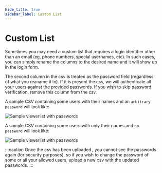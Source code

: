 ```yaml
---
hide_title: true
sidebar_label: Custom List
---
```


# Custom List

Sometimes you may need a custom list that requires a login identifier other than an email (eg, phone numbers, special usernames, etc). In such cases, you can simply rename the columns to the desired name and it will show up in the login form. 

The second column in the csv is treated as the password field (regardless of what you reaname it to). If it is present the csv, we will authenticate all your users against the provided passwords. If you wish to skip password verification, remove this column from the csv.

A sample CSV containing some users with their names and an `arbitrary password` will look like:

![Sample viewerlist with passwords](https://s.vrgmetri.com/image/q_90/gb-web/portal-docs/assets/img/screenshots/DAG/img9.png.jpg#boxShadow/)

A sample CSV containing some users with only their names and `no password` will look like:

![Sample viewerlist with passwords](https://s.vrgmetri.com/image/q_90/gb-web/portal-docs/assets/img/screenshots/DAG/img10.png.jpg#boxShadow/)


:::caution
Once the csv has been uploaded , you cannot see the passwords again (for security purposes), so if you wish to change the password of some or all your allowed users, upload a new csv with the updated passwords. 
:::
